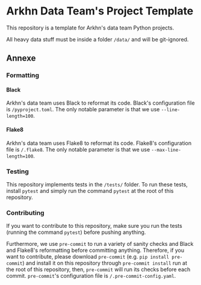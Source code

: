 # Arkhn Data Team's Project Template

This repository is a template for Arkhn's data team Python projects.

All heavy data stuff must be inside a folder `/data/` and will be git-ignored.


## Annexe
### Formatting
#### Black
Arkhn's data team uses Black to reformat its code. Black's configuration file is `/pyproject.toml`.
The only notable parameter is that we use `--line-length=100`.

#### Flake8
Arkhn's data team uses Flake8 to reformat its code. Flake8's configuration file is `/.flake8`.
The only notable parameter is that we use `--max-line-length=100`.

### Testing
This repository implements tests in the `/tests/` folder. To run these tests, install `pytest`
and simply run the command `pytest` at the root of this repository.

### Contributing
If you want to contribute to this repository, make sure you run the tests (running the command
`pytest`) before pushing anything.

Furthermore, we use `pre-commit` to run a variety of sanity checks and Black and Flake8's
reformatting before committing anything. Therefore, if you want to contribute, please download
`pre-commit` (e.g. `pip install pre-commit`) and install it on this repository through
`pre-commit install` run at the root of this repository, then, `pre-commit` will run its checks
before each commit. `pre-commit`'s configuration file is `/.pre-commit-config.yaml`.
